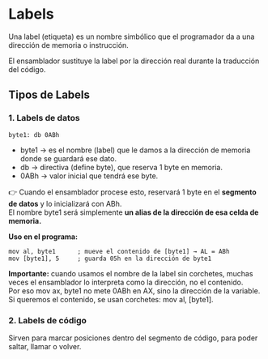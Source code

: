 # Labels
Una label (etiqueta) es un nombre simbólico que el programador da a una dirección de memoria o instrucción.

El ensamblador sustituye la label por la dirección real durante la traducción del código.

## Tipos de Labels

### 1. Labels de datos

```
byte1: db 0ABh
```
- byte1 → es el nombre (label) que le damos a la dirección de memoria donde se guardará ese dato.
- db → directiva (define byte), que reserva 1 byte en memoria.
- 0ABh → valor inicial que tendrá ese byte.

👉 Cuando el ensamblador procese esto, reservará 1 byte en el **segmento de datos** y lo inicializará con ABh.  
El nombre byte1 será simplemente **un alias de la dirección de esa celda de memoria.**

**Uso en el programa:**
```
mov al, byte1      ; mueve el contenido de [byte1] → AL = ABh
mov [byte1], 5     ; guarda 05h en la dirección de byte1
```

**Importante:** cuando usamos el nombre de la label sin corchetes, muchas veces el ensamblador lo interpreta como la dirección, no el contenido.  
Por eso mov ax, byte1 no mete 0ABh en AX, sino la dirección de la variable.  
Si queremos el contenido, se usan corchetes: mov al, [byte1].


### 2. Labels de código

Sirven para marcar posiciones dentro del segmento de código, para poder saltar, llamar o volver.
